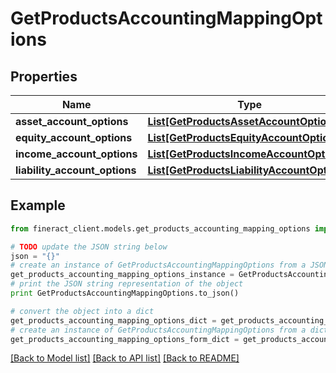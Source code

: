 # GetProductsAccountingMappingOptions


## Properties

Name | Type | Description | Notes
------------ | ------------- | ------------- | -------------
**asset_account_options** | [**List[GetProductsAssetAccountOptions]**](GetProductsAssetAccountOptions.md) |  | [optional] 
**equity_account_options** | [**List[GetProductsEquityAccountOptions]**](GetProductsEquityAccountOptions.md) |  | [optional] 
**income_account_options** | [**List[GetProductsIncomeAccountOptions]**](GetProductsIncomeAccountOptions.md) |  | [optional] 
**liability_account_options** | [**List[GetProductsLiabilityAccountOptions]**](GetProductsLiabilityAccountOptions.md) |  | [optional] 

## Example

```python
from fineract_client.models.get_products_accounting_mapping_options import GetProductsAccountingMappingOptions

# TODO update the JSON string below
json = "{}"
# create an instance of GetProductsAccountingMappingOptions from a JSON string
get_products_accounting_mapping_options_instance = GetProductsAccountingMappingOptions.from_json(json)
# print the JSON string representation of the object
print GetProductsAccountingMappingOptions.to_json()

# convert the object into a dict
get_products_accounting_mapping_options_dict = get_products_accounting_mapping_options_instance.to_dict()
# create an instance of GetProductsAccountingMappingOptions from a dict
get_products_accounting_mapping_options_form_dict = get_products_accounting_mapping_options.from_dict(get_products_accounting_mapping_options_dict)
```
[[Back to Model list]](../README.md#documentation-for-models) [[Back to API list]](../README.md#documentation-for-api-endpoints) [[Back to README]](../README.md)


